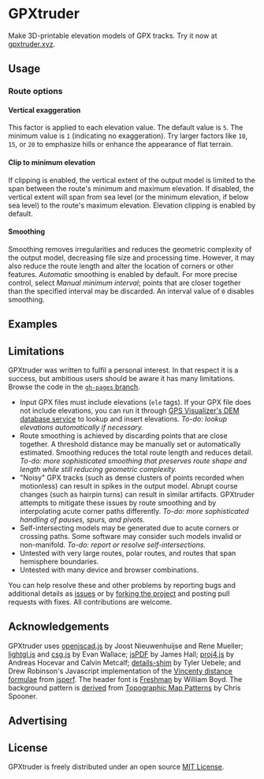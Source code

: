 # GPXtruder

Make 3D-printable elevation models of GPX tracks. Try it now at [gpxtruder.xyz](http://gpxtruder.xyz/).

## Usage

### Route options

#### Vertical exaggeration

This factor is applied to each elevation value. The default value is `5`. The minimum value is `1` (indicating no exaggeration). Try larger factors like `10`, `15`, or `20` to emphasize hills or  enhance the appearance of flat terrain.

#### Clip to minimum elevation

If clipping is enabled, the vertical extent of the output model is limited to the span between the route's minimum and maximum elevation. If disabled, the vertical extent will span from sea level (or the minimum elevation, if below sea level) to the route's maximum elevation. Elevation clipping is enabled by default.

#### Smoothing

Smoothing removes irregularities and reduces the geometric complexity of the output model, decreasing file size and processing time. However, it may also reduce the route length and alter the location of corners or other features. *Automatic* smoothing is enabled by default. For more precise control, select *Manual minimum interval*; points that are closer together than the specified interval may be discarded. An interval value of `0` disables smoothing.

## Examples

## Limitations

GPXtruder was written to fulfil a personal interest. In that respect it is a success, but ambitious users should be aware it has many limitations. Browse the code in the [`gh-pages` branch](https://github.com/anoved/gpxtruder/tree/gh-pages).

- Input GPX files must include elevations (`ele` tags). If your GPX file does not include elevations, you can run it through [GPS Visualizer's DEM database service](http://www.gpsvisualizer.com/elevation) to lookup and insert elevations. *To-do: lookup elevations automatically if necessary.*
- Route smoothing is achieved by discarding points that are close together. A threshold distance may be manually set or automatically estimated. Smoothing reduces the total route length and reduces detail. *To-do: more sophisticated smoothing that preserves route shape and length while still reducing geometric complexity.*
- "Noisy" GPX tracks (such as dense clusters of points recorded when motionless) can result in spikes in the output model. Abrupt course changes (such as hairpin turns) can result in similar artifacts. GPXtruder attempts to mitigate these issues by route smoothing and by interpolating acute corner paths differently. *To-do: more sophisticated handling of pauses, spurs, and pivots.*
- Self-intersecting models may be generated due to acute corners or crossing paths. Some software may consider such models invalid or non-manifold. *To-do: report or resolve self-intersections.*
- Untested with very large routes, polar routes, and routes that span hemisphere boundaries.
- Untested with many device and browser combinations.

You can help resolve these and other problems by reporting bugs and additional details as [issues](https://github.com/anoved/gpxtruder/issues) or by [forking the project](https://github.com/anoved/gpxtruder/fork) and posting pull requests with fixes. All contributions are welcome.

## Acknowledgements

GPXtruder uses [openjscad.js](https://github.com/Spiritdude/OpenJSCAD.org) by Joost Nieuwenhuijse and Rene Mueller; [lightgl.js](http://github.com/evanw/lightgl.js/) and [csg.js](https://github.com/evanw/csg.js/) by Evan Wallace; [jsPDF](https://github.com/MrRio/jsPDF) by James Hall; [proj4.js](https://github.com/proj4js/proj4js) by Andreas Hocevar and Calvin Metcalf; [details-shim](https://github.com/tyleruebele/details-shim) by Tyler Uebele; and Drew Robinson's Javascript implementation of the [Vincenty distance formulae](http://jsperf.com/vincenty-vs-haversine-distance-calculations) from [jsperf](https://github.com/mathiasbynens/jsperf.com). The header font is [Freshman](http://www.dafont.com/freshman.font) by William Boyd. The background pattern is [derived](http://blog.spoongraphics.co.uk/terms-of-use) from [Topographic Map Patterns](http://blog.spoongraphics.co.uk/freebies/8-free-seamless-vector-topographic-map-patterns) by Chris Spooner.

## Advertising

## License

GPXtruder is freely distributed under an open source [MIT License](http://opensource.org/licenses/MIT).
